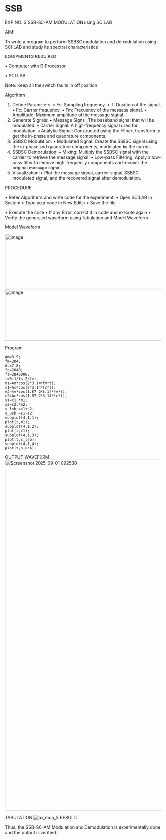 # SSB

EXP NO: 3	SSB-SC-AM MODULATION using SCILAB

AIM:

To write a program to perform SSBSC modulation and demodulation using SCI LAB and study its spectral characteristics

EQUIPMENTS REQUIRED

•	Computer with i3 Processor

•	SCI LAB

Note: Keep all the switch faults in off position


Algorithm
1.	Define Parameters:
•	Fs: Sampling frequency.
•	T: Duration of the signal.
•	Fc: Carrier frequency.
•	Fm: Frequency of the message signal.
•	Amplitude: Maximum amplitude of the message signal.
2.	Generate Signals:
•	Message Signal: The baseband signal that will be modulated.
•	Carrier Signal: A high-frequency signal used for modulation.
•	Analytic Signal: Constructed using the Hilbert transform to get the in-phase and quadrature components.
3.	SSBSC Modulation:
•	Modulated Signal: Create the SSBSC signal using the in-phase and quadrature components, modulated by the carrier.
4.	SSBSC Demodulation:
•	Mixing: Multiply the SSBSC signal with the carrier to retrieve the message signal.
•	Low-pass Filtering: Apply a low-pass filter to remove high-frequency components and recover the original message signal.
5.	Visualization:
•	Plot the message signal, carrier signal, SSBSC modulated signal, and the recovered signal after demodulation.


PROCEDURE

•	Refer Algorithms and write code for the experiment.
•	Open SCILAB in System
•	Type your code in New Editor
•	Save the file
 
•	Execute the code
•	If any Error, correct it in code and execute again
•	Verify the generated waveform using Tabulation and Model Waveform

Model Waveform

<img width="704" height="178" alt="image" src="https://github.com/user-attachments/assets/32ee29b3-0d95-4192-9762-972d50c05c90" />
<img width="706" height="167" alt="image" src="https://github.com/user-attachments/assets/bff0d8fd-d679-444e-af37-0b34585853c1" />

Program
```
Am=3.9;
fm=284;
Ac=7.8;
fc=2840;
fs=2840000;
t=0:1/fs:2/fm;
m1=Am*cos(2*3.14*fm*t);
c1=Ac*cos(2*3.14*fc*t);
m2=Am*cos(1.57-2*3.14*fm*t);
c2=Ac*cos(1.57-2*3.14*fc*t);
s1=c1.*m1;
s2=c2.*m2;
s_lsb =s1+s2;
s_usb =s1-s2;
subplot(4,1,1);
plot(t,m1);
subplot(4,1,2);
plot(t,c1);
subplot(4,1,3);
plot(t,s_lsb);
subplot(4,1,4);
plot(t,s_usb);
```

OUTPUT WAVEFORM
<img width="1918" height="1132" alt="Screenshot 2025-09-01 092530" src="https://github.com/user-attachments/assets/07fa2b4e-0592-4c9b-817b-55d823035765" />

TABULATION
![ac_emp_3](https://github.com/user-attachments/assets/c5d351e2-a3e8-4627-a99c-86aeeafc1e78)
RESULT:

Thus, the SSB-SC-AM Modulation and Demodulation is experimentally done and the output is verified.





